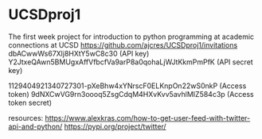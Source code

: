 # UCSDproj1
The first week project for introduction to python programming at academic connections at UCSD
https://github.com/ajcres/UCSDproj1/invitations
dbACwwWs67Xlj8HXtY5wC8c30 (API key)
Y2JtxeQAwn5BMUgxAffVfbcfVa9arP8a0qohaLjWJtKkmPmPfK (API secret key)

1129404921340727301-pXeBhw4xYNrscF0ELKnpOn22wS0nkP (Access token)
9dNXCwVG9rn3oooq5ZsgCdqM4HXvKvv5avhlMIZ584c3p (Access token secret)

resources:
https://www.alexkras.com/how-to-get-user-feed-with-twitter-api-and-python/
https://pypi.org/project/twitter/
